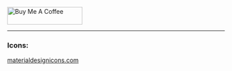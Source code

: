 <a href="https://www.buymeacoffee.com/SanCoca" target="_blank"><img src="https://cdn.buymeacoffee.com/buttons/default-yellow.png" alt="Buy Me A Coffee" height="41" width="174"></a>

---

### Icons:

[materialdesignicons.com](https://materialdesignicons.com/)
